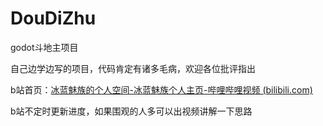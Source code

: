 # DouDiZhu

 godot斗地主项目

自己边学边写的项目，代码肯定有诸多毛病，欢迎各位批评指出

b站首页：[冰蓝魅族的个人空间-冰蓝魅族个人主页-哔哩哔哩视频 (bilibili.com)](https://space.bilibili.com/162666214)

b站不定时更新进度，如果围观的人多可以出视频讲解一下思路
